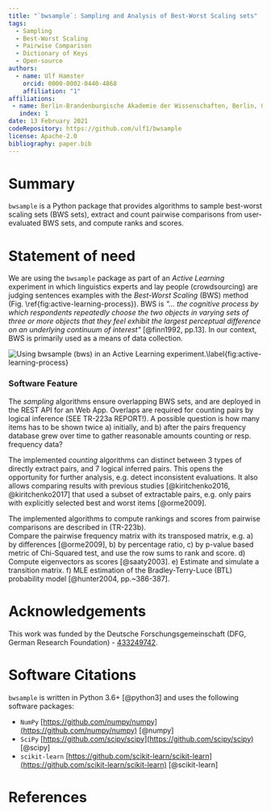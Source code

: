 ```yaml
---
title: "`bwsample`: Sampling and Analysis of Best-Worst Scaling sets"
tags:
  - Sampling
  - Best-Worst Scaling
  - Pairwise Comparison
  - Dictionary of Keys
  - Open-source
authors:
  - name: Ulf Hamster
    orcid: 0000-0002-0440-4868
    affiliation: "1"
affiliations:
 - name: Berlin-Brandenburgische Akademie der Wissenschaften, Berlin, Germany
   index: 1
date: 13 February 2021
codeRepository: https://github.com/ulf1/bwsample
license: Apache-2.0
bibliography: paper.bib
---
```



# Summary
`bwsample` is a Python package that provides algorithms to sample best-worst scaling sets (BWS sets), extract and count pairwise comparisons from user-evaluated BWS sets, and compute ranks and scores.

# Statement of need
We are using the `bwsample` package as part of an *Active Learning* experiment in which linguistics experts and lay people (crowdsourcing) are judging sentences examples with the *Best-Worst Scaling* (BWS) method (Fig. \ref{fig:active-learning-process}).
BWS is *"... the cognitive process by which respondents repeatedly choose the two objects in varying sets of three or more objects that they feel exhibit the largest perceptual difference on an underlying continuum of interest"* [@finn1992, pp.13].
In our context, BWS is primarily used as a means of data collection.

![Using `bwsample` (`bws`) in an Active Learning experiment.\label{fig:active-learning-process}](https://raw.githubusercontent.com/ulf1/bwsample/master/docs/bwsample-process.png)


### Software Feature
The *sampling* algorithms ensure overlapping BWS sets, and are deployed in the REST API for an Web App. Overlaps are required for counting pairs by logical inference (SEE TR-223a REPORT!). A possible question is how many items has to be shown twice a) initially, and b) after the pairs frequency database grew over time to gather reasonable amounts counting or resp. frequency data?

The implemented *counting* algorithms can distinct between 3 types of directly extract pairs, and 7 logical inferred pairs. This opens the opportunity for further analysis, e.g. detect inconsistent evaluations. It also allows comparing results with previous studies [@kiritchenko2016, @kiritchenko2017] that used a subset of extractable pairs, e.g. only pairs with explicitly selected best and worst items [@orme2009].

The implemented algorithms to compute rankings and scores from pairwise comparisons are described in (TR-223b).  
Compare the pairwise frequency matrix with its transposed matrix, e.g. a) by differences [@orme2009], b) by percentage ratio, c) by p-value based metric of Chi-Squared test, and use the row sums to rank and score.
d) Compute eigenvectors as scores [@saaty2003].
e) Estimate and simulate a transition matrix.
f) MLE estimation of the Bradley-Terry-Luce (BTL) probability model [@hunter2004, pp.~386-387].



# Acknowledgements
This work was funded by the Deutsche Forschungsgemeinschaft (DFG, German Research Foundation) - [433249742](https://gepris.dfg.de/gepris/projekt/433249742).

# Software Citations
`bwsample` is written in Python 3.6+ [@python3] and uses the following software packages:

- `NumPy` [https://github.com/numpy/numpy](https://github.com/numpy/numpy) [@numpy]
- `SciPy` [https://github.com/scipy/scipy](https://github.com/scipy/scipy) [@scipy]
- `scikit-learn` [https://github.com/scikit-learn/scikit-learn](https://github.com/scikit-learn/scikit-learn) [@scikit-learn] 

# References

